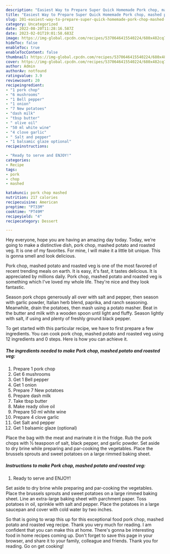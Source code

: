 ```yaml
---
description: "Easiest Way to Prepare Super Quick Homemade Pork chop, mashed potato and roasted veg"
title: "Easiest Way to Prepare Super Quick Homemade Pork chop, mashed potato and roasted veg"
slug: 201-easiest-way-to-prepare-super-quick-homemade-pork-chop-mashed-potato-and-roasted-veg
category: Uncategorized
date: 2022-08-20T11:28:16.587Z
date: 2023-02-01T19:01:58.683Z
image: https://img-global.cpcdn.com/recipes/5370646415540224/680x482cq70/pork-chop-mashed-potato-and-roasted-veg-recipe-main-photo.jpg
hideToc: false
enableToc: true
enableTocContent: false
thumbnail: https://img-global.cpcdn.com/recipes/5370646415540224/680x482cq70/pork-chop-mashed-potato-and-roasted-veg-recipe-main-photo.jpg
cover: https://img-global.cpcdn.com/recipes/5370646415540224/680x482cq70/pork-chop-mashed-potato-and-roasted-veg-recipe-main-photo.jpg
author: Admin
authorAv: notfound
ratingvalue: 3.9
reviewcount: 20
recipeingredient:
- "1 pork chop"
- "6 mushrooms"
- "1 Bell pepper"
- "1 onion"
- "7 New potatoes"
- "dash milk"
- "tbsp butter"
- " olive oil"
- "50 ml white wine"
- "4 clove garlic"
- " Salt and pepper"
- "1 balsamic glaze optional"
recipeinstructions:

- "Ready to serve and ENJOY!"
categories:
- Recipe
tags:
- pork
- chop
- mashed

katakunci: pork chop mashed 
nutrition: 217 calories
recipecuisine: American
preptime: "PT33M"
cooktime: "PT49M"
recipeyield: "4"
recipecategory: Dessert

---
```



Hey everyone, hope you are having an amazing day today. Today, we're going to make a distinctive dish, pork chop, mashed potato and roasted veg. It is one of my favorites. For mine, I will make it a little bit unique. This is gonna smell and look delicious.

Pork chop, mashed potato and roasted veg is one of the most favored of recent trending meals on earth. It is easy, it's fast, it tastes delicious. It is appreciated by millions daily. Pork chop, mashed potato and roasted veg is something which I've loved my whole life. They're nice and they look fantastic.

Season pork chops generously all over with salt and pepper, then season with garlic powder, Italian herb blend, paprika, and ranch seasoning. Meanwhile, drain the potatoes, then mash using a potato masher. Beat in the butter and milk with a wooden spoon until light and fluffy. Season lightly with salt, if using and plenty of freshly ground black pepper.


To get started with this particular recipe, we have to first prepare a few ingredients. You can cook pork chop, mashed potato and roasted veg using 12 ingredients and 0 steps. Here is how you can achieve it.

<!--inarticleads1-->

##### The ingredients needed to make Pork chop, mashed potato and roasted veg:

1. Prepare 1 pork chop
1. Get 6 mushrooms
1. Get 1 Bell pepper
1. Get 1 onion
1. Prepare 7 New potatoes
1. Prepare dash milk
1. Take tbsp butter
1. Make ready  olive oil
1. Prepare 50 ml white wine
1. Prepare 4 clove garlic
1. Get  Salt and pepper
1. Get 1 balsamic glaze (optional)


Place the bag with the meat and marinate it in the fridge. Rub the pork chops with ½ teaspoon of salt, black pepper, and garlic powder. Set aside to dry brine while preparing and par-cooking the vegetables. Place the brussels sprouts and sweet potatoes on a large rimmed baking sheet. 

<!--inarticleads2-->

##### Instructions to make Pork chop, mashed potato and roasted veg:


1. Ready to serve and ENJOY!

Set aside to dry brine while preparing and par-cooking the vegetables. Place the brussels sprouts and sweet potatoes on a large rimmed baking sheet. Line an extra-large baking sheet with parchment paper. Toss potatoes in oil, sprinkle with salt and pepper. Place the potatoes in a large saucepan and cover with cold water by two inches. 

So that is going to wrap this up for this exceptional food pork chop, mashed potato and roasted veg recipe. Thank you very much for reading. I am confident that you can make this at home. There's gonna be interesting food in home recipes coming up. Don't forget to save this page in your browser, and share it to your family, colleague and friends. Thank you for reading. Go on get cooking!
